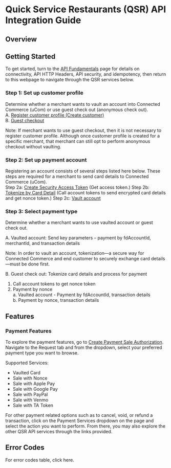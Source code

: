 # Quick Service Restaurants (QSR) API Integration Guide

## Overview

<Add Product Content on QSR HERE>

## Getting Started
To get started, turn to the [API Fundamentals](../docs/?path=/docs/documentation/Connectivity.md) page for details on connectivity, API HTTP Headers, API security, and idempotency, then return to this webpage to navigate through the QSR services below.

### Step 1: Set up customer profile
Determine whether a merchant wants to vault an account into Connected Commerce (uCom) or use guest check out (anonymous check out).  
A. [Register customer profile (Create customer)](../api/?type=post&path=/v1/customers)  
B. [Guest checkout](../docs/?path=recipes/guest_checkout.md&branch=develop)

Note: If merchant wants to use guest checkout, then it is not necessary to register customer profile. Although once customer profile is created for a specific merchant, that merchant can still opt to perform anonymous checkout without vaulting.

### Step 2: Set up payment account
Registering an account consists of several steps listed here below. These steps are required for a merchant to send card details to Connected Commerce (uCom).  
Step 2a: [Create Security Access Token](api/?type=post&path=/v1/tokens) (Get access token.)
Step 2b: [Tokenize by Card Detail](../api/?type=post&path=/v1/account-tokens) (Call account tokens to send encrypted card details and get nonce token.)
Step 2c: [Vault account](../api/?type=post&path=/v1/customers/{fdCustomerId}/accounts)

### Step 3: Select payment type
Determine whether a merchant wants to use vaulted account or guest check out.  

A. Vaulted account: Send key parameters – payment by fdAccountId, merchantId, and transaction details  

 Note: In order to vault an account, tokenization—a secure way for Connected Commerce and end customer to securely exchange card details—must be done first.  

B. Guest check out: Tokenize card details and process for payment  
 1. Call account tokens to get nonce token  
 2. Payment by nonce  
  a. Vaulted account - Payment by fdAccountId, transaction details  
  b. Payment by nonce, transaction details

## Features
### Payment Features
To explore the payment features, go to [Create Payment Sale Authorization](../api/?type=post&path=/v1/payments/sales). Navigate to the Request tab and from the dropdown, select your preferred payment type you want to browse.

Supported Services:
- Vaulted Card
- Sale with Nonce
- Sale with Apple Pay
- Sale with Google Pay
- Sale with PayPal
- Sale with Venmo
- Sale with TA Token

For other payment related options such as to cancel, void, or refund a transaction, click on the Payment Services dropdown on the <Explore the QSR Services> page and select the action you want to perform. From there, you may also explore the other QSR API services through the links provided.

## Error Codes
For error codes table, click here<ADD LINK>.